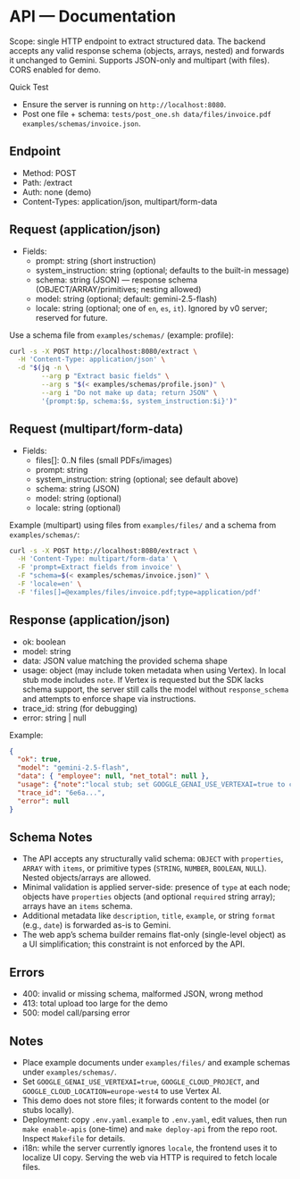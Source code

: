 # API — Documentation

Scope: single HTTP endpoint to extract structured data. The backend accepts any valid response schema (objects, arrays, nested) and forwards it unchanged to Gemini. Supports JSON-only and multipart (with files). CORS enabled for demo.

Quick Test
- Ensure the server is running on `http://localhost:8080`.
- Post one file + schema: `tests/post_one.sh data/files/invoice.pdf examples/schemas/invoice.json`.

## Endpoint
- Method: POST
- Path: /extract
- Auth: none (demo)
- Content-Types: application/json, multipart/form-data

## Request (application/json)
- Fields:
  - prompt: string (short instruction)
  - system_instruction: string (optional; defaults to the built-in message)
  - schema: string (JSON) — response schema (OBJECT/ARRAY/primitives; nesting allowed)
  - model: string (optional; default: gemini-2.5-flash)
  - locale: string (optional; one of `en`, `es`, `it`). Ignored by v0 server; reserved for future.

Use a schema file from `examples/schemas/` (example: profile):
```bash
curl -s -X POST http://localhost:8080/extract \
  -H 'Content-Type: application/json' \
  -d "$(jq -n \
        --arg p "Extract basic fields" \
        --arg s "$(< examples/schemas/profile.json)" \
        --arg i "Do not make up data; return JSON" \
        '{prompt:$p, schema:$s, system_instruction:$i}')"
```

## Request (multipart/form-data)
- Fields:
  - files[]: 0..N files (small PDFs/images)
  - prompt: string
  - system_instruction: string (optional; see default above)
  - schema: string (JSON)
  - model: string (optional)
  - locale: string (optional)

Example (multipart) using files from `examples/files/` and a schema from `examples/schemas/`:
```bash
curl -s -X POST http://localhost:8080/extract \
  -H 'Content-Type: multipart/form-data' \
  -F 'prompt=Extract fields from invoice' \
  -F "schema=$(< examples/schemas/invoice.json)" \
  -F 'locale=en' \
  -F 'files[]=@examples/files/invoice.pdf;type=application/pdf'
```

## Response (application/json)
- ok: boolean
- model: string
- data: JSON value matching the provided schema shape
- usage: object (may include token metadata when using Vertex). In local stub mode includes `note`. If Vertex is requested but the SDK lacks schema support, the server still calls the model without `response_schema` and attempts to enforce shape via instructions.
- trace_id: string (for debugging)
- error: string | null

Example:
```json
{
  "ok": true,
  "model": "gemini-2.5-flash",
  "data": { "employee": null, "net_total": null },
  "usage": {"note":"local stub; set GOOGLE_GENAI_USE_VERTEXAI=true to call Vertex"},
  "trace_id": "6e6a...",
  "error": null
}
```

## Schema Notes
- The API accepts any structurally valid schema: `OBJECT` with `properties`, `ARRAY` with `items`, or primitive types (`STRING`, `NUMBER`, `BOOLEAN`, `NULL`). Nested objects/arrays are allowed.
- Minimal validation is applied server-side: presence of `type` at each node; objects have `properties` objects (and optional `required` string array); arrays have an `items` schema.
- Additional metadata like `description`, `title`, `example`, or string `format` (e.g., `date`) is forwarded as-is to Gemini.
- The web app’s schema builder remains flat-only (single-level object) as a UI simplification; this constraint is not enforced by the API.

## Errors
- 400: invalid or missing schema, malformed JSON, wrong method
- 413: total upload too large for the demo
- 500: model call/parsing error

## Notes
- Place example documents under `examples/files/` and example schemas under `examples/schemas/`.
- Set `GOOGLE_GENAI_USE_VERTEXAI=true`, `GOOGLE_CLOUD_PROJECT`, and `GOOGLE_CLOUD_LOCATION=europe-west4` to use Vertex AI.
- This demo does not store files; it forwards content to the model (or stubs locally).
 - Deployment: copy `.env.yaml.example` to `.env.yaml`, edit values, then run `make enable-apis` (one-time) and `make deploy-api` from the repo root. Inspect `Makefile` for details.
 - i18n: while the server currently ignores `locale`, the frontend uses it to localize UI copy. Serving the web via HTTP is required to fetch locale files.
